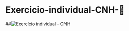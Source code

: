 # Exercicio-individual-CNH-🚗
##![Exercício individual - CNH](https://user-images.githubusercontent.com/103973618/169716305-5d1e6a1f-0cd1-4200-955c-5ee74ab942c2.png)


